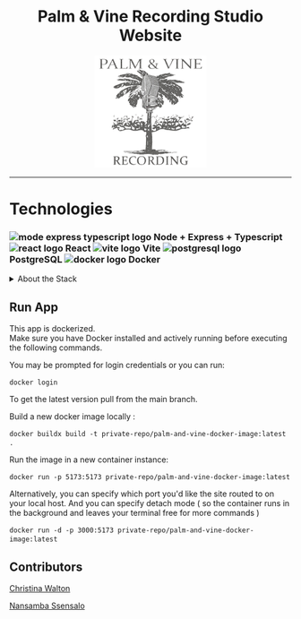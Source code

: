 
<h1 align="center" >Palm & Vine Recording Studio Website</h1>
<p align="center"> 
   <img src="https://raw.githubusercontent.com/naturalstrings/heirloom-recordings/main/public/palmvinelogo-no-bg.png" width="200" height="200" alt="studio logo" >
</p>

---
# Technologies


###  <img src="https://raw.githubusercontent.com/naturalstrings/heirloom-recordings/main/public/node-icon.png" width="150" height="50" alt="mode express typescript logo" > Node + Express + Typescript <img src="https://raw.githubusercontent.com/naturalstrings/heirloom-recordings/main/public/react-1-logo-png-transparent-removebg-preview.png" width="25" height="25" alt="react logo" > React <img src="https://raw.githubusercontent.com/naturalstrings/heirloom-recordings/main/public/vite-logo.png" width="25" height="25" alt="vite logo" > Vite <img src="https://raw.githubusercontent.com/naturalstrings/heirloom-recordings/main/public/elephant2.png" width="30" height="25" alt="postgresql logo" > PostgreSQL <img src="https://raw.githubusercontent.com/naturalstrings/heirloom-recordings/main/public/docker-icon.png" width="25" height="25" alt="docker logo"  > Docker


<details> 
<summary> About the Stack </summary> 
<p>
<ul>
<li>React is a JavaScript library for building user interfaces. It's known for its component-based architecture, declarative style, and efficient rendering capabilities. This project leverages React JS to create a dynamic and interactive web application. </li>

<li>Vite is an efficient and reliable real-time bundler.</li>
</ul>

</p>

</details>



  
## Run App
<p>This app is dockerized.<br>
Make sure you have Docker installed and actively running before executing the following commands.<br>

You may be prompted for login credentials or you can run:

```
docker login
```

To get the latest version pull from the main branch.<br>

Build a new docker image locally :<br>

```
docker buildx build -t private-repo/palm-and-vine-docker-image:latest .
```

Run the image in a new container instance:<br>

```
docker run -p 5173:5173 private-repo/palm-and-vine-docker-image:latest
```
Alternatively, you can specify which port you'd like the site routed to on your local host. 
And you can specify detach mode ( so the container runs in the background and leaves your terminal free for more commands )<br>

```
docker run -d -p 3000:5173 private-repo/palm-and-vine-docker-image:latest
```

</p>

## Contributors

[Christina Walton](https://www.linkedin.com/in/christina-owens-walton/)

[Nansamba Ssensalo](https://www.linkedin.com/in/nssensalo/)  
